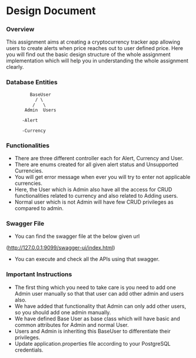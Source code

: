 # Design Document


### Overview

This assignment aims at creating a cryptocurrency tracker app allowing users to create alerts when price reaches out to user defined price.
Here you will find out the basic design structure of the whole assignment implementation which will help you in understanding the whole 
assignment clearly.

### Database Entities

             BaseUser
               / \     
              /   \
           Admin  Users

          -Alert
          
          -Currency


### Functionalities

* There are three different controller each for Alert, Currency and User. 
* There are enums created for all given alert status and Unsupported Currencies. 
* You will get error message when ever you will try to enter not applicable currencies.
* Here, the User which is Admin also have all the access for CRUD functionalities related to currency and 
also related to Adding users.
* Normal user which is not Admin will have few CRUD privileges as compared to admin.


### Swagger File

* You can find the swagger file at the below given url

(http://127.0.0.1:9099/swagger-ui/index.html)

* You can execute and check all the APIs using that swagger.


### Important Instructions

* The first thing which you need to take care is you need to add one Admin user manually so that that user can add other admin and users also. 
* We have added that functionality that Admin can only add other users, so you should add one admin manually.
* We have defined Base User as base class which will have basic and common attributes for Admin and normal User.
* Users and Admin is inheriting this BaseUser to differentiate their privileges.
* Update application.properties file according to your PostgreSQL credentials.
